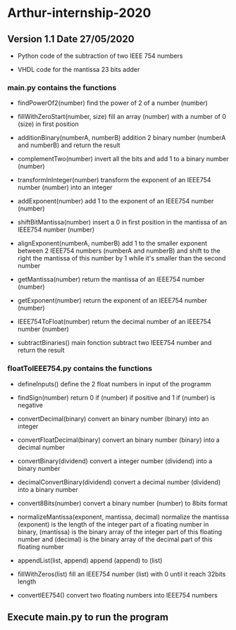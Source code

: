 # Arthur-internship-2020

## Version 1.1 Date 27/05/2020
* Python code of the subtraction of two IEEE 754 numbers

* VHDL code for the mantissa 23 bits adder

### main.py contains the functions
* findPowerOf2(number) find the power of 2 of a number (number)

* fillWithZeroStart(number, size) fill an array (number) with a number of 0 (size) in first position

* additionBinary(numberA, numberB) addition 2 binary number (numberA and numberB) and return the result 

* complementTwo(number) invert all the bits and add 1 to a binary number (number)

* transformInInteger(number) transform the exponent of an IEEE754 number (number) into an integer

* addExponent(number) add 1 to the exponent of an IEEE754 number (number)

* shiftBitMantissa(number) insert a 0 in first position in the mantissa of an IEEE754 number (number)

* alignExponent(numberA, numberB) add 1 to the smaller exponent between 2 IEEE754 numbers (numberA and numberB) and shift to the right the mantissa of this number by 1 while it's smaller than the second number

* getMantissa(number) return the mantissa of an IEEE754 number (number)

* getExponent(number) return the exponent of an IEEE754 number (number)

* IEEE754ToFloat(number) return the decimal number of an IEEE754 number (number)

* subtractBinaries() main fonction subtract two IEEE754 number and return the result

### floatToIEEE754.py contains the functions 
* defineInputs() define the 2 float numbers in input of the programm

* findSign(number) return 0 if (number) if positive and 1 if (number) is negative

* convertDecimal(binary) convert an binary number (binary) into an integer

* convertFloatDecimal(binary) convert an binary number (binary) into a decimal number

* convertBinary(dividend) convert a integer number (dividend) into a binary number

* decimalConvertBinary(dividend) convert a decimal number (dividend) into a binary number

* convert8Bits(number) convert a binary number (number) to 8bits format

* normalizeMantissa(exponent, mantissa, decimal) normalize the mantissa (exponent) is the length of the integer part of a floating number in binary, (mantissa) is the binary array of the integer part of this floating number and (decimal) is the binary array of the decimal part of this floating number

* appendList(list, append) append (append) to (list)

* fillWithZeros(list) fill an IEEE754 number (list) with 0 until it reach 32bits length

* convertIEE754() convert two floating numbers into IEEE754 numbers

## Execute main.py to run the program
